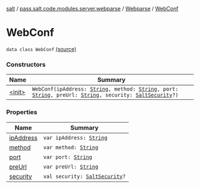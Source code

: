 [salt](../../../index.md) / [pass.salt.code.modules.server.webparse](../../index.md) / [Webparse](../index.md) / [WebConf](./index.md)

# WebConf

`data class WebConf` [(source)](https://github.com/kurbaniec-tgm/salt/tree/master/code/modules/server/webparse/Webparse.kt#L25)

### Constructors

| Name | Summary |
|---|---|
| [&lt;init&gt;](-init-.md) | `WebConf(ipAddress: `[`String`](https://kotlinlang.org/api/latest/jvm/stdlib/kotlin/-string/index.html)`, method: `[`String`](https://kotlinlang.org/api/latest/jvm/stdlib/kotlin/-string/index.html)`, port: `[`String`](https://kotlinlang.org/api/latest/jvm/stdlib/kotlin/-string/index.html)`, preUrl: `[`String`](https://kotlinlang.org/api/latest/jvm/stdlib/kotlin/-string/index.html)`, security: `[`SaltSecurity`](../../../pass.salt.code.modules.server.security/-salt-security/index.md)`?)` |

### Properties

| Name | Summary |
|---|---|
| [ipAddress](ip-address.md) | `var ipAddress: `[`String`](https://kotlinlang.org/api/latest/jvm/stdlib/kotlin/-string/index.html) |
| [method](method.md) | `var method: `[`String`](https://kotlinlang.org/api/latest/jvm/stdlib/kotlin/-string/index.html) |
| [port](port.md) | `var port: `[`String`](https://kotlinlang.org/api/latest/jvm/stdlib/kotlin/-string/index.html) |
| [preUrl](pre-url.md) | `var preUrl: `[`String`](https://kotlinlang.org/api/latest/jvm/stdlib/kotlin/-string/index.html) |
| [security](security.md) | `val security: `[`SaltSecurity`](../../../pass.salt.code.modules.server.security/-salt-security/index.md)`?` |
